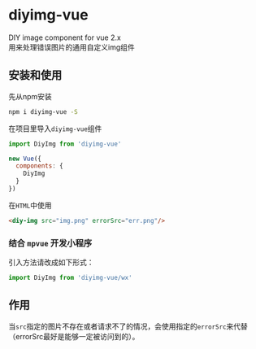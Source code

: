# diyimg-vue
DIY image component for vue 2.x  
用来处理错误图片的通用自定义img组件

## 安装和使用
先从npm安装
```bash
npm i diyimg-vue -S
```
在项目里导入`diyimg-vue`组件
```javascript
import DiyImg from 'diyimg-vue'

new Vue({
  components: {
    DiyImg
  }
})
```
在`HTML`中使用
```html
<diy-img src="img.png" errorSrc="err.png"/>
```

### 结合 `mpvue` 开发小程序
引入方法请改成如下形式：
```javascript
import DiyImg from 'diyimg-vue/wx'
```

## 作用
当`src`指定的图片不存在或者请求不了的情况，会使用指定的`errorSrc`来代替（errorSrc最好是能够一定被访问到的）。